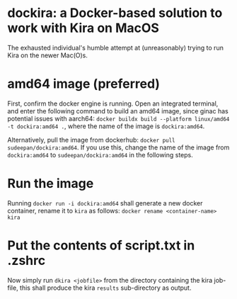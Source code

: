 # dockira: a Docker-based solution to work with Kira on MacOS
The exhausted individual's humble attempt at (unreasonably) trying to run Kira on the newer Mac(O)s.

# amd64 image (preferred)
First, confirm the docker engine is running. Open an integrated terminal, and enter the following command to build an amd64 image, since ginac has potential issues with aarch64:
`docker buildx build --platform linux/amd64 -t dockira:amd64 .`, where the name of the image is `dockira:amd64`.

Alternatively, pull the image from dockerhub: `docker pull sudeepan/dockira:amd64`. If you use this, change the name of the image from `dockira:amd64` to `sudeepan/dockira:amd64` in the following steps.

# Run the image
Running `docker run -i dockira:amd64`
shall generate a new docker container, rename it to `kira` as follows:
`docker rename <container-name> kira`

# Put the contents of script.txt in .zshrc
Now simply run `dkira <jobfile>` from the directory containing the kira job-file, this shall produce the kira `results` sub-directory as output.
